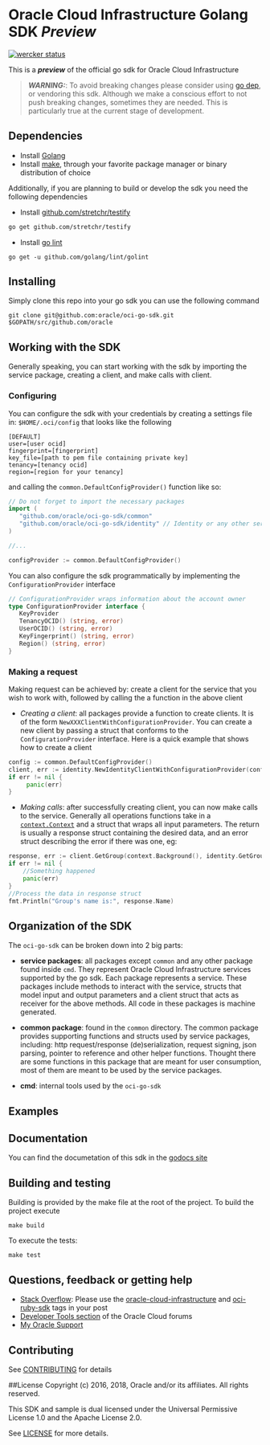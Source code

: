 # Oracle Cloud Infrastructure Golang SDK ***Preview***
[![wercker status](https://app.wercker.com/status/09bc4818e7b1d70b04285331a9bdbc41/s/master "wercker status")](https://app.wercker.com/project/byKey/09bc4818e7b1d70b04285331a9bdbc41)

This is a ***preview*** of the official go sdk for Oracle Cloud Infrastructure
> ***WARNING:***: To avoid breaking changes please consider using [go dep](https://github.com/golang/dep), or vendoring this sdk.
Although we make a conscious effort to not push breaking changes, sometimes they are needed. This is particularly true at the current stage 
of development.

## Dependencies
- Install [Golang](https://golang.org/dl/)
- Install [make](https://www.gnu.org/software/make/), through your favorite package manager or binary 
distribution of choice

Additionally, if you are planning to  build or develop the sdk you need the following dependencies
- Install [github.com/stretchr/testify](https://github.com/stretchr/testify)
```sh
go get github.com/stretchr/testify
```


- Install [go lint](https://github.com/golang/lint)
```
go get -u github.com/golang/lint/golint
```
 


## Installing
Simply clone this repo into your go sdk you can use the following command

```
git clone git@github.com:oracle/oci-go-sdk.git  $GOPATH/src/github.com/oracle
```

## Working with the SDK
Generally speaking, you can start working with the sdk by importing the service package, creating a client, 
and make calls with client.

### Configuring 
You can configure the sdk with your credentials by creating a settings file in:
 `$HOME/.oci/config` that looks like the following
 ```
 [DEFAULT]
 user=[user ocid]
 fingerprint=[fingerprint]
 key_file=[path to pem file containing private key]
 tenancy=[tenancy ocid]
 region=[region for your tenancy]
 ```
 and calling the `common.DefaultConfigProvider()` function like so:
 ```go
 // Do not forget to import the necessary packages
 import (
	"github.com/oracle/oci-go-sdk/common"
	"github.com/oracle/oci-go-sdk/identity" // Identity or any other service you wish to call
)
 
 //...
 
configProvider := common.DefaultConfigProvider()
```
 You can also configure the sdk programmatically by implementing the `ConfigurationProvider` interface
 ```go
// ConfigurationProvider wraps information about the account owner
type ConfigurationProvider interface {
	KeyProvider
	TenancyOCID() (string, error)
	UserOCID() (string, error)
	KeyFingerprint() (string, error)
	Region() (string, error)
}
```

### Making a request
Making request can be achieved by: create a client for the service that you wish to work with, followed by calling
the a function in the above client 
- *Creating a client*: all packages provide a function to create clients. It is of the form `NewXXXClientWithConfigurationProvider`.
You can create a new client by passing a struct that conforms to the `ConfigurationProvider` interface.
Here is a quick example that shows how to create a client
```go
config := common.DefaultConfigProvider()
client, err := identity.NewIdentityClientWithConfigurationProvider(config)
if err != nil { 
     panic(err)
}
```

- *Making calls*: after successfully creating client, you can now make calls to the service. Generally all operations
functions take in  a [`context.Context`](https://golang.org/pkg/context/) and a struct that wraps all input parameters. The return is usually a response struct
containing the desired data,  and an error struct describing the error if there was one, eg:
```go
response, err := client.GetGroup(context.Background(), identity.GetGroupRequest{GroupId:id})
if err != nil {
	//Something happened
	panic(err)
}
//Process the data in response struct
fmt.Println("Group's name is:", response.Name)
```

## Organization of the SDK
The `oci-go-sdk` can be broken down into 2 big parts:
- **service packages**: all packages except `common` and any other package found inside `cmd`. They represent Oracle Cloud Infrastructure services supported by the go sdk. 
Each package represents a service. These packages include methods to interact with the service, structs that model 
input and output parameters and a client struct that acts as receiver for the above methods. All code in these packages
is machine generated.

- **common package**: found in the `common` directory. The common package provides supporting functions and structs used by service packages, 
including: http request/response (de)serialization, request signing, json parsing, pointer to reference and other helper functions. Thought
there are some functions in this package that are meant for user consumption, most of them are meant to be used by the service packages.

- **cmd**: internal tools used by the `oci-go-sdk`

## Examples

## Documentation
You can find the documetation of this sdk in the [godocs site]()


## Building and testing
Building is provided by the make file at the root of the project. To build the project execute

```
make build
```

To execute the tests:
```
make test
```

## Questions, feedback or getting help
* [Stack Overflow](https://stackoverflow.com/): Please use the [oracle-cloud-infrastructure](https://stackoverflow.com/questions/tagged/oracle-cloud-infrastructure) and [oci-ruby-sdk](https://stackoverflow.com/questions/tagged/oci-ruby-sdk) tags in your post
* [Developer Tools section](https://community.oracle.com/community/cloud_computing/bare-metal/content?filterID=contentstatus%5Bpublished%5D~category%5Bdeveloper-tools%5D&filterID=contentstatus%5Bpublished%5D~objecttype~objecttype%5Bthread%5D) of the Oracle Cloud forums
* [My Oracle Support](https://support.oracle.com)


## Contributing
See [CONTRIBUTING](/CONTRIBUTING.md) for details

##License
Copyright (c) 2016, 2018, Oracle and/or its affiliates. All rights reserved.

This SDK and sample is dual licensed under the Universal Permissive License 1.0 and the Apache License 2.0.

See [LICENSE](/LICENSE.txt) for more details.

